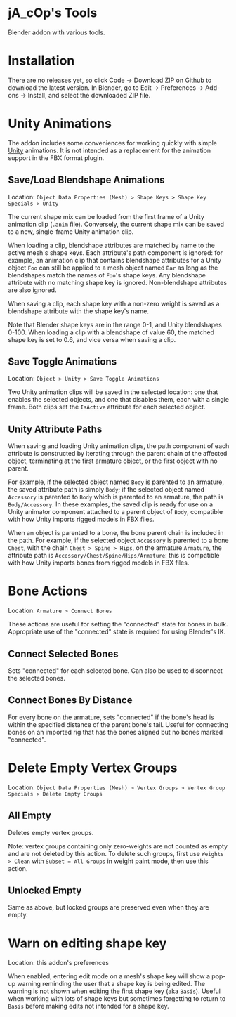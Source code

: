 # jA_cOp's Tools

Blender addon with various tools.

# Installation

There are no releases yet, so click Code -> Download ZIP on Github to download the latest version. In Blender, go to Edit -> Preferences -> Add-ons -> Install, and select the downloaded ZIP file.

# Unity Animations

The addon includes some conveniences for working quickly with simple [Unity](https://en.wikipedia.org/wiki/Unity_(game_engine)) animations. It is not intended as a replacement for the animation support in the FBX format plugin.

## Save/Load Blendshape Animations

Location: `Object Data Properties (Mesh) > Shape Keys > Shape Key Specials > Unity`

The current shape mix can be loaded from the first frame of a Unity animation clip (`.anim` file). Conversely, the current shape mix can be saved to a new, single-frame Unity animation clip.

When loading a clip, blendshape attributes are matched by name to the active mesh's shape keys. Each attribute's path component is ignored: for example, an animation clip that contains blendshape attributes for a Unity object `Foo` can still be applied to a mesh object named `Bar` as long as the blendshapes match the names of `Foo`'s shape keys. Any blendshape attribute with no matching shape key is ignored. Non-blendshape attributes are also ignored.

When saving a clip, each shape key with a non-zero weight is saved as a blendshape attribute with the shape key's name.

Note that Blender shape keys are in the range 0-1, and Unity blendshapes 0-100. When loading a clip with a blendshape of value 60, the matched shape key is set to 0.6, and vice versa when saving a clip.

## Save Toggle Animations

Location: `Object > Unity > Save Toggle Animations`

Two Unity animation clips will be saved in the selected location: one that enables the selected objects, and one that disables them, each with a single frame. Both clips set the `IsActive` attribute for each selected object.

## Unity Attribute Paths

When saving and loading Unity animation clips, the path component of each attribute is constructed by iterating through the parent chain of the affected object, terminating at the first armature object, or the first object with no parent.

For example, if the selected object named `Body` is parented to an armature, the saved attribute path is simply `Body`; if the selected object named `Accessory` is parented to `Body` which is parented to an armature, the path is `Body/Accessory`. In these examples, the saved clip is ready for use on a Unity animator component attached to a parent object of `Body`, compatible with how Unity imports rigged models in FBX files.

When an object is parented to a bone, the bone parent chain is included in the path. For example, if the selected object `Accessory` is parented to a bone `Chest`, with the chain `Chest > Spine > Hips`, on the armature `Armature`, the attribute path is `Accessory/Chest/Spine/Hips/Armature`: this is compatible with how Unity imports bones from rigged models in FBX files.

# Bone Actions

Location: `Armature > Connect Bones`

These actions are useful for setting the "connected" state for bones in bulk. Appropriate use of the "connected" state is required for using Blender's IK.

## Connect Selected Bones

Sets "connected" for each selected bone. Can also be used to disconnect the selected bones.

## Connect Bones By Distance

For every bone on the armature, sets "connected" if the bone's head is within the specified distance of the parent bone's tail. Useful for connecting bones on an imported rig that has the bones aligned but no bones marked "connected".

# Delete Empty Vertex Groups

Location: `Object Data Properties (Mesh) > Vertex Groups > Vertex Group Specials > Delete Empty Groups`

## All Empty

Deletes empty vertex groups.

Note: vertex groups containing only zero-weights are not counted as empty and are not deleted by this action. To delete such groups, first use `Weights > Clean` with `Subset = All Groups` in weight paint mode, then use this action.

## Unlocked Empty

Same as above, but locked groups are preserved even when they are empty.

# Warn on editing shape key

Location: this addon's preferences

When enabled, entering edit mode on a mesh's shape key will show a pop-up warning reminding the user that a shape key is being edited. The warning is not shown when editing the first shape key (aka `Basis`). Useful when working with lots of shape keys but sometimes forgetting to return to `Basis` before making edits not intended for a shape key.
